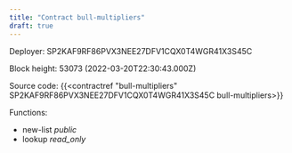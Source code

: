 ```yaml
---
title: "Contract bull-multipliers"
draft: true
---
```

Deployer: SP2KAF9RF86PVX3NEE27DFV1CQX0T4WGR41X3S45C


 



Block height: 53073 (2022-03-20T22:30:43.000Z)

Source code: {{<contractref "bull-multipliers" SP2KAF9RF86PVX3NEE27DFV1CQX0T4WGR41X3S45C bull-multipliers>}}

Functions:

* new-list _public_
* lookup _read_only_
